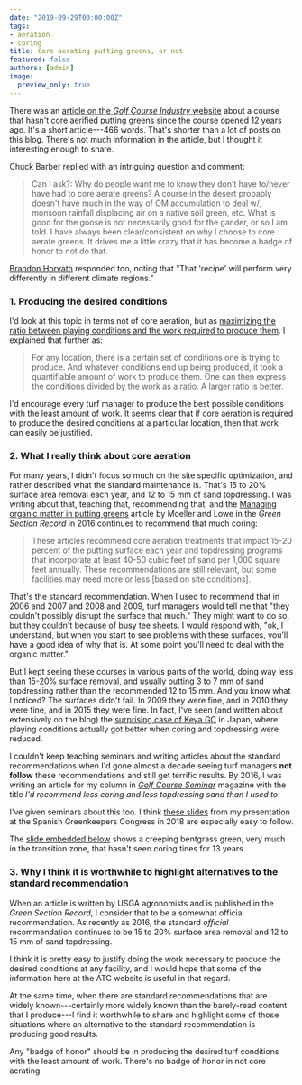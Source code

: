 ```yaml
---
date: "2019-09-29T00:00:00Z"
tags:
- aeration
- coring
title: Core aerating putting greens, or not
featured: false
authors: [admin]
image:
  preview_only: true
---
```


There was an [article on the *Golf Course Industry* website](https://www.golfcourseindustry.com/article/red-ledges-maintenance-practices/) about a course that hasn't core aerified putting greens since the course opened 12 years ago. It's a short article---466 words. That's shorter than a lot of posts on this blog. There's not much information in the article, but I thought it interesting enough to share.

Chuck Barber replied with an intriguing question and comment:

> Can I ask?: Why do people want me to know they don't have to/never have had to core aerate greens?  A course in the desert probably doesn't have much in the way of OM accumulation to deal w/, monsoon rainfall displacing air on a native soil green, etc. What is good for the goose is not necessarily good for the gander, or so I am told.  I have always been clear/consistent on why I choose to core aerate greens.  It drives me a little crazy that it has become a badge of honor to not do that. 

[Brandon Horvath](https://twitter.com/UTTurfPath/status/1177705676212228097?s=20) responded too, noting that "That 'recipe' will perform very differently in different climate regions."

### 1. Producing the desired conditions

I'd look at this topic in terms not of core aeration, but as [maximizing the ratio between playing conditions and the work required to produce them](https://www.asianturfgrass.com/2017-09-13-three-ways-think-of-turfgrass-management/). I explained that further as:

> For any location, there is a certain set of conditions one is trying to produce. And whatever conditions end up being produced, it took a quantifiable amount of work to produce them. One can then express the conditions divided by the work as a ratio. A larger ratio is better.

I'd encourage every turf manager to produce the best possible conditions with the least amount of work. It seems clear that if core aeration is required to produce the desired conditions at a particular location, then that work can easily be justified.

### 2. What I really think about core aeration

For many years, I didn't focus so much on the site specific optimization, and rather described what the standard maintenance is. That's 15 to 20% surface area removal each year, and 12 to 15 mm of sand topdressing. I was writing about that, teaching that, recommending that, and the [Managing organic matter in putting greens](http://gsrpdf.lib.msu.edu/ticpdf.py?file=/article/moeller-lowe-managing-11-4-16.pdf) article by Moeller and Lowe in the *Green Section Record* in 2016 continues to recommend that much coring:

> These articles recommend core aeration treatments that impact 15-20 percent of the putting surface each year and topdressing programs that incorporate at least 40-50 cubic feet of sand per 1,000 square feet annually. These recommendations are still relevant, but some facilities may need more or less [based on site conditions].

That's the standard recommendation. When I used to recommend that in 2006 and 2007 and 2008 and 2009, turf managers would tell me that "they couldn't possibly disrupt the surface that much." They might want to do so, but they couldn't because of busy tee sheets. I would respond with, "ok, I understand, but when you start to see problems with these surfaces, you'll have a good idea of why that is. At some point you'll need to deal with the organic matter."

But I kept seeing these courses in various parts of the world, doing way less than 15-20% surface removal, and usually putting 3 to 7 mm of sand topdressing rather than the recommended 12 to 15 mm. And you know what I noticed? The surfaces didn't fail. In 2009 they were fine, and in 2010 they were fine, and in 2015 they were fine. In fact, I've seen (and written about extensively on the blog) the [surprising case of Keya GC](https://www.asianturfgrass.com/2019-08-27-ball-bounce-after-7-days-of-rain/) in Japan, where playing conditions actually got better when coring and topdressing were reduced.

I couldn't keep teaching seminars and writing articles about the standard recommendations when I'd gone almost a decade seeing turf managers **not follow** these recommendations and still get terrific results. By 2016, I was writing an article for my column in [*Golf Course Seminar*](https://www.golfdigest.co.jp/digest/english/) magazine with the title *I'd recommend less coring and less topdressing sand than I used to*.

I've given seminars about this too. I think [these slides](https://speakerdeck.com/micahwoods/thinking-differently-trying-to-reduce-topdressing-and-core-aerification-by-careful-adjustment-of-the-growth-rate-and-organic-matter) from my presentation at the Spanish Greenkeepers Congress in 2018 are especially easy to follow. 

The [slide embedded below](https://speakerdeck.com/micahwoods/thinking-differently-trying-to-reduce-topdressing-and-core-aerification-by-careful-adjustment-of-the-growth-rate-and-organic-matter?slide=23) shows a creeping bentgrass green, very much in the transition zone, that hasn't seen coring tines for 13 years.

<script async class="speakerdeck-embed" data-slide="23" data-id="2662418d203d44d7ab0150e613cd05a9" data-ratio="1.33333333333333" src="//speakerdeck.com/assets/embed.js"></script>

### 3. Why I think it is worthwhile to highlight alternatives to the standard recommendation

When an article is written by USGA agronomists and is published in the *Green Section Record*, I consider that to be a somewhat official recommendation. As recently as 2016, the standard *official* recommendation continues to be 15 to 20% surface area removal and 12 to 15 mm of sand topdressing. 

I think it is pretty easy to justify doing the work necessary to produce the desired conditions at any facility, and I would hope that some of the information here at the ATC website is useful in that regard.

At the same time, when there are standard recommendations that are widely known---certainly more widely known than the barely-read content that I produce---I find it worthwhile to share and highlight some of those situations where an alternative to the standard recommendation is producing good results. 

Any "badge of honor" should be in producing the desired turf conditions with the least amount of work. There's no badge of honor in not core aerating.



